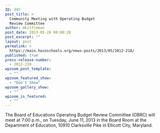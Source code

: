 ```yaml
---
ID: 397
post_title: >
  Community Meeting with Operating Budget
  Review Committee
author: mkittleman
post_date: 2013-05-28 00:00:20
post_excerpt: ""
layout: post
permalink: >
  https://main.hocoschools.org/news-posts/2013/05/2012-218/
published: true
press-release-number:
  - 2012-218
wpzoom_post_template:
  - ""
wpzoom_featured_show:
  - "Don't Show"
wpzoom_gallery_show:
  - ""
wpzoom_is_featured:
  - ""
---
```

The Board of Educations Operating Budget Review Committee (OBRC) will meet at 7:00 p.m., on Tuesday, June 11, 2013 in the Board Room at the Department of Education, 10910 Clarksville Pike in Ellicott City, Maryland.